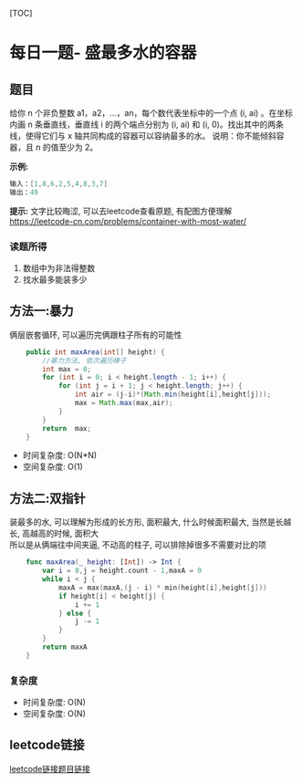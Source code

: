 [TOC]

# 每日一题- 盛最多水的容器

## 题目
给你 n 个非负整数 a1，a2，...，an，每个数代表坐标中的一个点 (i, ai) 。在坐标内画 n 条垂直线，垂直线 i 的两个端点分别为 (i, ai) 和 (i, 0)。找出其中的两条线，使得它们与 x 轴共同构成的容器可以容纳最多的水。
说明：你不能倾斜容器，且 n 的值至少为 2。

**示例:**  
```java
输入：[1,8,6,2,5,4,8,3,7]
输出：49
```

**提示:**
文字比较晦涩, 可以去leetcode查看原题, 有配图方便理解
https://leetcode-cn.com/problems/container-with-most-water/

### 读题所得
1. 数组中为非法得整数
2. 找水最多能装多少

## 方法一:暴力
俩层嵌套循环, 可以遍历完俩跟柱子所有的可能性
```java
    public int maxArea(int[] height) {
        //暴力方法, 依次遍历棒子
        int max = 0;
        for (int i = 0; i < height.length - 1; i++) {
            for (int j = i + 1; j < height.length; j++) {
                int air = (j-i)*(Math.min(height[i],height[j]));
                max = Math.max(max,air);
            }
        }
        return  max;
    }
```
* 时间复杂度: O(N*N)
* 空间复杂度: O(1)

## 方法二:双指针
装最多的水, 可以理解为形成的长方形, 面积最大, 什么时候面积最大, 当然是长越长, 高越高的时候, 面积大   
所以是从俩端往中间夹逼, 不动高的柱子, 可以排除掉很多不需要对比的项
```swift
    func maxArea(_ height: [Int]) -> Int {
        var i = 0,j = height.count - 1,maxA = 0
        while i < j {
            maxA = max(maxA,(j - i) * min(height[i],height[j]))
            if height[i] < height[j] {
                i += 1
            } else {
                j -= 1
            } 
        }
        return maxA
    }
```
### 复杂度
* 时间复杂度: O(N)
* 空间复杂度: O(N)

## leetcode链接
[leetcode链接题目链接](https://leetcode-cn.com/problems/container-with-most-water/)  